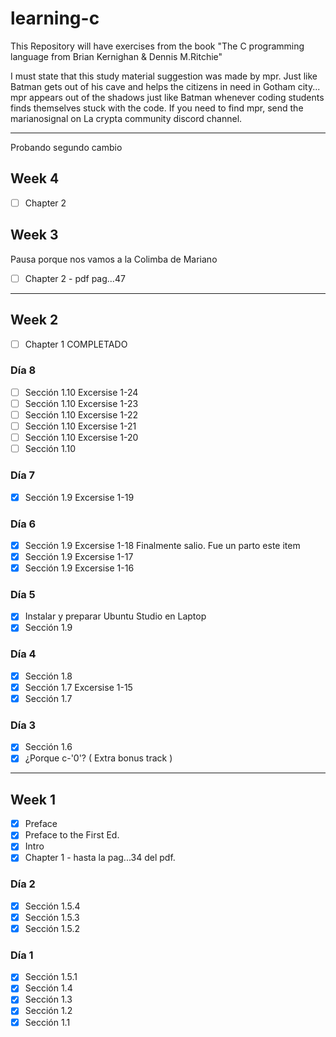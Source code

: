 # learning-c

This Repository will have exercises from the book "The C programming language from Brian Kernighan &amp; Dennis M.Ritchie"

I must state that this study material suggestion was made by mpr. Just like Batman gets out of his cave and helps the citizens in need in Gotham city... mpr appears out of the shadows just like Batman whenever coding students finds themselves stuck with the code. If you need to find mpr, send the marianosignal on La crypta community discord channel.

---

Probando segundo cambio
## Week 4

- [ ] Chapter 2

## Week 3
Pausa porque nos vamos a la Colimba de Mariano
- [ ] Chapter 2 - pdf pag...47

---

## Week 2

- [ ] Chapter 1 COMPLETADO

### Día 8

- [ ] Sección 1.10 Excersise 1-24
- [ ] Sección 1.10 Excersise 1-23
- [ ] Sección 1.10 Excersise 1-22
- [ ] Sección 1.10 Excersise 1-21
- [ ] Sección 1.10 Excersise 1-20
- [ ] Sección 1.10

### Día 7

- [x] Sección 1.9 Excersise 1-19

### Día 6

- [x] Sección 1.9 Excersise 1-18 Finalmente salio. Fue un parto este item
- [x] Sección 1.9 Excersise 1-17
- [x] Sección 1.9 Excersise 1-16

### Día 5

- [x] Instalar y preparar Ubuntu Studio en Laptop
- [x] Sección 1.9

### Día 4

- [x] Sección 1.8
- [x] Sección 1.7 Excersise 1-15
- [x] Sección 1.7

### Día 3

- [x] Sección 1.6
- [x] ¿Porque c-'0'? ( Extra bonus track )

---

## Week 1

- [x] Preface
- [x] Preface to the First Ed.
- [x] Intro
- [x] Chapter 1 - hasta la pag...34 del pdf.

### Día 2

- [x] Sección 1.5.4
- [x] Sección 1.5.3
- [x] Sección 1.5.2

### Día 1

- [x] Sección 1.5.1
- [x] Sección 1.4
- [x] Sección 1.3
- [x] Sección 1.2
- [x] Sección 1.1
